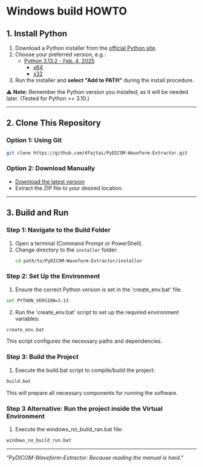 # Windows build HOWTO

## 1. Install Python  

1. Download a Python installer from the [official Python site](https://www.python.org/downloads/windows/).  
2. Choose your preferred version, e.g.:  
   - [Python 3.13.2 - Feb. 4, 2025](https://www.python.org/downloads/release/python-3132/)  
     - [x64](https://www.python.org/ftp/python/3.13.2/python-3.13.2-amd64.exe)  
     - [x32](https://www.python.org/ftp/python/3.13.2/python-3.13.2.exe)  
3. Run the installer and **select "Add to PATH"** during the install procedure.

⚠️ **Note:** Remember the Python version you installed, as it will be needed later. (Tested for Python >= 3.10.)

---

## 2. Clone This Repository  

### Option 1: Using Git  
```sh
git clone https://github.com/dfajtai/PyDICOM-Waveform-Extractor.git
```

### Option 2: Download Manually
- [Download the latest version](https://github.com/dfajtai/PyDICOM-Waveform-Extractor/archive/refs/heads/main.zip)
- Extract the ZIP file to your desired location.

---

## 3. Build and Run  

### Step 1: Navigate to the Build Folder  
1. Open a terminal (Command Prompt or PowerShell).  
2. Change directory to the `installer` folder:  
   ```sh
   cd path/to/PyDICOM-Waveform-Extractor/installer
   ```

### Step 2: Set Up the Environment
1. Ensure the correct Python version is set in the 'create_env.bat' file.
  ```sh
  set PYTHON_VERSION=3.13
  ```
2. Run the 'create_env.bat' script to set up the required environment variables:
  ```sh
  create_env.bat
  ```

This script configures the necessary paths and dependencies.

### Step 3: Build the Project
1. Execute the build.bat script to compile/build the project:
  ```sh
  build.bat
  ```

This will prepare all necessary components for running the software.

### Step 3 Alternative: Run the project inside the Virtual Environment
1. Execute the windows_no_build_ran.bat file:
  ```sh
  windows_no_build_run.bat
  ```

---
_"PyDICOM-Waveform-Extractor: Because reading the manual is hard."_  
